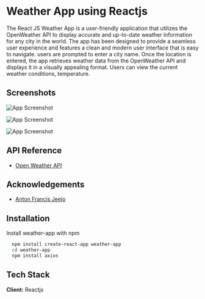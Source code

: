 
# Weather App using Reactjs 

The React JS Weather App is a user-friendly application that utilizes the OpenWeather API to display accurate and up-to-date weather information for any city in the world. The app has been designed to provide a seamless user experience and features a clean and modern user interface that is easy to navigate.
users are prompted to enter a city name. Once the location is entered, the app retrieves weather data from the OpenWeather API and displays it in a visually appealing format. Users can view the current weather conditions, temperature.


## Screenshots

![App Screenshot](https://via.placeholder.com/468x300?text=App+Screenshot+Here)

![App Screenshot](https://via.placeholder.com/468x300?text=App+Screenshot+Here)

![App Screenshot](https://via.placeholder.com/468x300?text=App+Screenshot+Here)


## API Reference
 - [Open Weather API](https://openweathermap.org/)



## Acknowledgements

 - [Anton Francis Jeejo](https://www.youtube.com/watch?v=nhpmk2cO7Z8&list=PL5mydh8SndyP7E5UTQUvrrTF8Y36pMXtc&index=3&ab_channel=AntonFrancisJeejo)



## Installation

Install weather-app with npm

```bash
  npm install create-react-app weather-app
  cd weather-app
  npm install axios
```
    
## Tech Stack

**Client:** Reactjs


